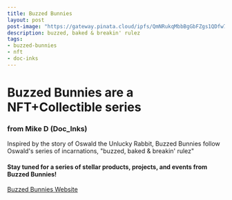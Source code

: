 ```yaml
---
title: Buzzed Bunnies
layout: post
post-image: "https://gateway.pinata.cloud/ipfs/QmNRukqMbbBgGbFZgs1QDfw7w5x8uiP722GJt6TXxi2oXR/Buzzed%20Bunnies.png"
description: buzzed, baked & breakin' rulez
tags:
- buzzed-bunnies
- nft
- doc-inks
---
```


# Buzzed Bunnies are a NFT+Collectible series 
### from Mike D (Doc_Inks)

Inspired by the story of Oswald the Unlucky Rabbit, Buzzed Bunnies follow Oswald's series of incarnations, "buzzed, baked & breakin' rulez"


#### Stay tuned for a series of stellar products, projects, and events from Buzzed Bunnies!


[Buzzed Bunnies Website](https://doc-inks.github.io/buzzed-bunnies/)
